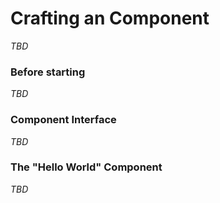 # Crafting an Component

*TBD*

### Before starting

*TBD*

### Component Interface

*TBD*

### The "Hello World" Component

*TBD*
